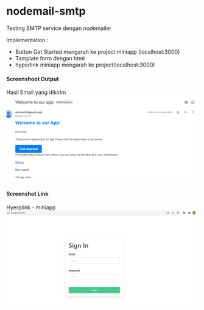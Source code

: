# nodemail-smtp
Testing SMTP service dengan nodemailer


Implementation :
- Button Get Started mengarah ke project miniapp (localhost:3000)
- Tamplate form dengan html
- hyperlink miniapp mengarah ke project(localhost:3000)


#### Screenshoot Output
Hasil Email yang dikirim
![Output](image/Output.PNG)

#### Screenshot Link
Hyerplink - miniapp
![Link](image/Link.PNG)
